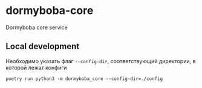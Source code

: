 # dormyboba-core
Dormyboba core service

## Local development

Необходимо указать флаг `--config-dir`, соответствующий директории, в которой
лежат конфиги

```
poetry run python3 -m dormyboba_core --config-dir=./config
```